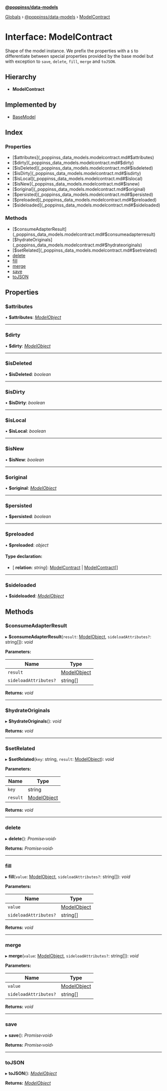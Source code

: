**[@poppinss/data-models](../README.md)**

[Globals](../README.md) › [@poppinss/data-models](../modules/_poppinss_data_models.md) › [ModelContract](_poppinss_data_models.modelcontract.md)

# Interface: ModelContract

Shape of the model instance. We prefix the properties with a `$` to
differentiate between special properties provided by the base
model but with exception to `save`, `delete`, `fill`, `merge`
and `toJSON`.

## Hierarchy

* **ModelContract**

## Implemented by

* [BaseModel](../classes/_src_model_basemodel_.basemodel.md)

## Index

### Properties

* [$attributes](_poppinss_data_models.modelcontract.md#$attributes)
* [$dirty](_poppinss_data_models.modelcontract.md#$dirty)
* [$isDeleted](_poppinss_data_models.modelcontract.md#$isdeleted)
* [$isDirty](_poppinss_data_models.modelcontract.md#$isdirty)
* [$isLocal](_poppinss_data_models.modelcontract.md#$islocal)
* [$isNew](_poppinss_data_models.modelcontract.md#$isnew)
* [$original](_poppinss_data_models.modelcontract.md#$original)
* [$persisted](_poppinss_data_models.modelcontract.md#$persisted)
* [$preloaded](_poppinss_data_models.modelcontract.md#$preloaded)
* [$sideloaded](_poppinss_data_models.modelcontract.md#$sideloaded)

### Methods

* [$consumeAdapterResult](_poppinss_data_models.modelcontract.md#$consumeadapterresult)
* [$hydrateOriginals](_poppinss_data_models.modelcontract.md#$hydrateoriginals)
* [$setRelated](_poppinss_data_models.modelcontract.md#$setrelated)
* [delete](_poppinss_data_models.modelcontract.md#delete)
* [fill](_poppinss_data_models.modelcontract.md#fill)
* [merge](_poppinss_data_models.modelcontract.md#merge)
* [save](_poppinss_data_models.modelcontract.md#save)
* [toJSON](_poppinss_data_models.modelcontract.md#tojson)

## Properties

###  $attributes

• **$attributes**: *[ModelObject](_poppinss_data_models.modelobject.md)*

___

###  $dirty

• **$dirty**: *[ModelObject](_poppinss_data_models.modelobject.md)*

___

###  $isDeleted

• **$isDeleted**: *boolean*

___

###  $isDirty

• **$isDirty**: *boolean*

___

###  $isLocal

• **$isLocal**: *boolean*

___

###  $isNew

• **$isNew**: *boolean*

___

###  $original

• **$original**: *[ModelObject](_poppinss_data_models.modelobject.md)*

___

###  $persisted

• **$persisted**: *boolean*

___

###  $preloaded

• **$preloaded**: *object*

#### Type declaration:

* \[ **relation**: *string*\]: [ModelContract](_poppinss_data_models.modelcontract.md) | [ModelContract](_poppinss_data_models.modelcontract.md)[]

___

###  $sideloaded

• **$sideloaded**: *[ModelObject](_poppinss_data_models.modelobject.md)*

## Methods

###  $consumeAdapterResult

▸ **$consumeAdapterResult**(`result`: [ModelObject](_poppinss_data_models.modelobject.md), `sideloadAttributes?`: string[]): *void*

**Parameters:**

Name | Type |
------ | ------ |
`result` | [ModelObject](_poppinss_data_models.modelobject.md) |
`sideloadAttributes?` | string[] |

**Returns:** *void*

___

###  $hydrateOriginals

▸ **$hydrateOriginals**(): *void*

**Returns:** *void*

___

###  $setRelated

▸ **$setRelated**(`key`: string, `result`: [ModelObject](_poppinss_data_models.modelobject.md)): *void*

**Parameters:**

Name | Type |
------ | ------ |
`key` | string |
`result` | [ModelObject](_poppinss_data_models.modelobject.md) |

**Returns:** *void*

___

###  delete

▸ **delete**(): *Promise‹void›*

**Returns:** *Promise‹void›*

___

###  fill

▸ **fill**(`value`: [ModelObject](_poppinss_data_models.modelobject.md), `sideloadAttributes?`: string[]): *void*

**Parameters:**

Name | Type |
------ | ------ |
`value` | [ModelObject](_poppinss_data_models.modelobject.md) |
`sideloadAttributes?` | string[] |

**Returns:** *void*

___

###  merge

▸ **merge**(`value`: [ModelObject](_poppinss_data_models.modelobject.md), `sideloadAttributes?`: string[]): *void*

**Parameters:**

Name | Type |
------ | ------ |
`value` | [ModelObject](_poppinss_data_models.modelobject.md) |
`sideloadAttributes?` | string[] |

**Returns:** *void*

___

###  save

▸ **save**(): *Promise‹void›*

**Returns:** *Promise‹void›*

___

###  toJSON

▸ **toJSON**(): *[ModelObject](_poppinss_data_models.modelobject.md)*

**Returns:** *[ModelObject](_poppinss_data_models.modelobject.md)*